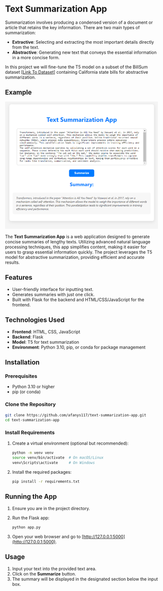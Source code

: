 # Text Summarization App

Summarization involves producing a condensed version of a document or article that retains the key information. There are two main types of summarization:

- **Extractive**: Selecting and extracting the most important details directly from the text.
- **Abstractive**: Generating new text that conveys the essential information in a more concise form.

In this project we will fine-tune the T5 model on a subset of the BillSum dataset [[Link To Dataset](https://huggingface.co/datasets/FiscalNote/billsum)] containing California state bills for abstractive summarization.


## Example

![Example Image](images/example1.png)

The **Text Summarization App** is a web application designed to generate concise summaries of lengthy texts. Utilizing advanced natural language processing techniques, this app simplifies content, making it easier for users to grasp essential information quickly. The project leverages the T5 model for abstractive summarization, providing efficient and accurate results.

## Features

- User-friendly interface for inputting text.
- Generates summaries with just one click.
- Built with Flask for the backend and HTML/CSS/JavaScript for the frontend.

## Technologies Used

- **Frontend**: HTML, CSS, JavaScript
- **Backend**: Flask
- **Model**: T5 for text summarization
- **Environment**: Python 3.10, pip, or conda for package management

## Installation

### Prerequisites

- Python 3.10 or higher
- pip (or conda)

### Clone the Repository

```bash
git clone https://github.com/afanys117/text-summarization-app.git
cd text-summarization-app
```

### Install Requirements

1. Create a virtual environment (optional but recommended):

   ```bash
   python -m venv venv
   source venv/bin/activate  # On macOS/Linux
   venv\Scripts\activate     # On Windows
   ```

2. Install the required packages:

   ```bash
   pip install -r requirements.txt
   ```

## Running the App

1. Ensure you are in the project directory.
2. Run the Flask app:

   ```bash
   python app.py
   ```

3. Open your web browser and go to [http://127.0.0.1:5000](http://127.0.0.1:5000).

## Usage

1. Input your text into the provided text area.
2. Click on the **Summarize** button.
3. The summary will be displayed in the designated section below the input box.
